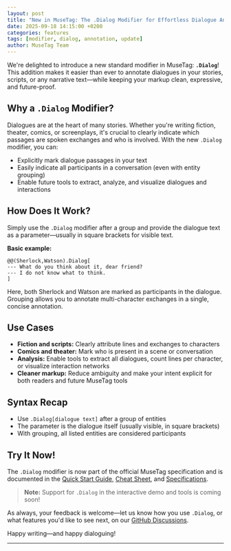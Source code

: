 ```yaml
---
layout: post
title: "New in MuseTag: The .Dialog Modifier for Effortless Dialogue Annotation"
date: 2025-09-18 14:15:00 +0200
categories: features
tags: [modifier, dialog, annotation, update]
author: MuseTag Team
---
```


We're delighted to introduce a new standard modifier in MuseTag: **`.Dialog`**!
This addition makes it easier than ever to annotate dialogues in your stories, scripts, or any narrative text—while keeping your markup clean, expressive, and future-proof.

## Why a `.Dialog` Modifier?

Dialogues are at the heart of many stories. Whether you're writing fiction, theater, comics, or screenplays, it's crucial to clearly indicate which passages are spoken exchanges and who is involved.
With the new `.Dialog` modifier, you can:

- Explicitly mark dialogue passages in your text
- Easily indicate all participants in a conversation (even with entity grouping)
- Enable future tools to extract, analyze, and visualize dialogues and interactions

## How Does It Work?

Simply use the `.Dialog` modifier after a group and provide the dialogue text as a parameter—usually in square brackets for visible text.

**Basic example:**

```musetag
@@(Sherlock,Watson).Dialog[
--- What do you think about it, dear friend?
--- I do not know what to think.
]
```
Here, both Sherlock and Watson are marked as participants in the dialogue.
Grouping allows you to annotate multi-character exchanges in a single, concise annotation.

## Use Cases

- **Fiction and scripts:** Clearly attribute lines and exchanges to characters
- **Comics and theater:** Mark who is present in a scene or conversation
- **Analysis:** Enable tools to extract all dialogues, count lines per character, or visualize interaction networks
- **Cleaner markup:** Reduce ambiguity and make your intent explicit for both readers and future MuseTag tools

## Syntax Recap

- Use `.Dialog[dialogue text]` after a group of entities
- The parameter is the dialogue itself (usually visible, in square brackets)
- With grouping, all listed entities are considered participants

## Try It Now!

The `.Dialog` modifier is now part of the official MuseTag specification and is documented in the [Quick Start Guide](/10-quickstart.html), [Cheat Sheet](/40-cheat-sheet.html), and [Specifications](/99-specifications.html).

> **Note:** Support for `.Dialog` in the interactive demo and tools is coming soon!

As always, your feedback is welcome—let us know how you use `.Dialog`, or what features you'd like to see next, on our [GitHub Discussions](https://github.com/MuseTag/musetag.github.io/discussions).

Happy writing—and happy dialoguing!

---
